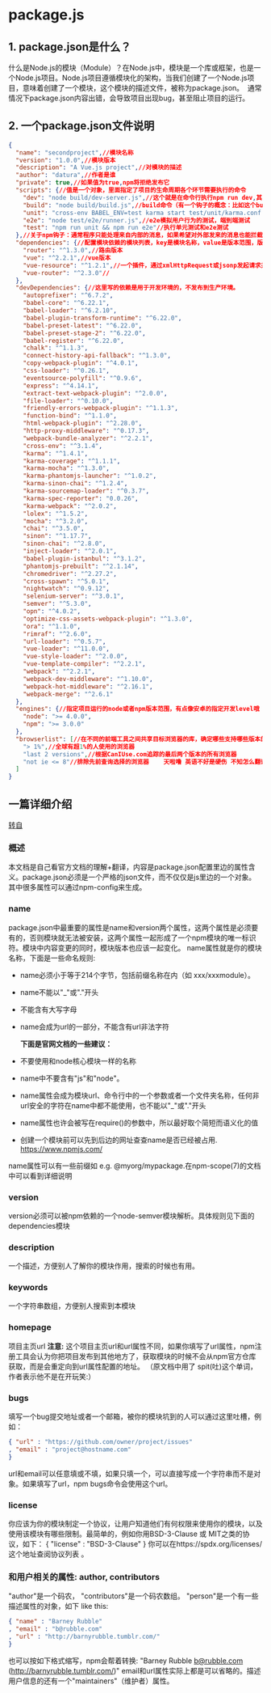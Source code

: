 # package.js

## 1. package.json是什么？

 什么是Node.js的模块（Module）？在Node.js中，模块是一个库或框架，也是一个Node.js项目。Node.js项目遵循模块化的架构，当我们创建了一个Node.js项目，意味着创建了一个模块，这个模块的描述文件，被称为package.json。
 通常情况下package.json内容出错，会导致项目出现bug，甚至阻止项目的运行。

## 2. 一个package.json文件说明

```json
{
  "name": "secondproject",//模块名称
  "version": "1.0.0",//模块版本
  "description": "A Vue.js project",//对模块的描述
  "author": "datura",//作者是谁
  "private": true,//如果值为true,npm将拒绝发布它
  "scripts": {//值是一个对象，里面指定了项目的生命周期各个环节需要执行的命令
    "dev": "node build/dev-server.js",//这个就是在命令行执行npm run dev,其实是运行dev-server.js文件
    "build": "node build/build.js",//build命令（有一个钩子的概念：比如这个build有prebuild和postbuild
    "unit": "cross-env BABEL_ENV=test karma start test/unit/karma.conf.js --single-run",//babel是一个编译器，可以把ES6编译成ES5.，这句先是设置编译环境为test环境下；karma是一个运行时，它产生一个web服务环境来运行项目代码，并执行测试。..
    "e2e": "node test/e2e/runner.js",//e2e模拟用户行为的测试，端到端测试
    "test": "npm run unit && npm run e2e"//执行单元测试和e2e测试
  },//关于npm钩子：通常程序只能处理来自内部的消息，如果希望对外部发来的消息也能拦截处理，就需要用到Hook技术。比如想在run build之前自动执行点任务,可以将其写在run prebuild标签里；postbuild在build之后自动执行
  "dependencies": {//配置模块依赖的模块列表，key是模块名称，value是版本范围，版本范围是一个字符，可被一个或多个空格分割。
    "router": "^1.3.0",//路由版本
    "vue": "^2.2.1",//vue版本
    "vue-resource": "^1.2.1",//一个插件，通过xmlHttpRequest或jsonp发起请求并处理响应。
    "vue-router": "^2.3.0"//
  },
  "devDependencies": {//这里写的依赖是用于开发环境的，不发布到生产环境。
    "autoprefixer": "^6.7.2",
    "babel-core": "^6.22.1",
    "babel-loader": "^6.2.10",
    "babel-plugin-transform-runtime": "^6.22.0",
    "babel-preset-latest": "^6.22.0",
    "babel-preset-stage-2": "^6.22.0",
    "babel-register": "^6.22.0",
    "chalk": "^1.1.3",
    "connect-history-api-fallback": "^1.3.0",
    "copy-webpack-plugin": "^4.0.1",
    "css-loader": "^0.26.1",
    "eventsource-polyfill": "^0.9.6",
    "express": "^4.14.1",
    "extract-text-webpack-plugin": "^2.0.0",
    "file-loader": "^0.10.0",
    "friendly-errors-webpack-plugin": "^1.1.3",
    "function-bind": "^1.1.0",
    "html-webpack-plugin": "^2.28.0",
    "http-proxy-middleware": "^0.17.3",
    "webpack-bundle-analyzer": "^2.2.1",
    "cross-env": "^3.1.4",
    "karma": "^1.4.1",
    "karma-coverage": "^1.1.1",
    "karma-mocha": "^1.3.0",
    "karma-phantomjs-launcher": "^1.0.2",
    "karma-sinon-chai": "^1.2.4",
    "karma-sourcemap-loader": "^0.3.7",
    "karma-spec-reporter": "0.0.26",
    "karma-webpack": "^2.0.2",
    "lolex": "^1.5.2",
    "mocha": "^3.2.0",
    "chai": "^3.5.0",
    "sinon": "^1.17.7",
    "sinon-chai": "^2.8.0",
    "inject-loader": "^2.0.1",
    "babel-plugin-istanbul": "^3.1.2",
    "phantomjs-prebuilt": "^2.1.14",
    "chromedriver": "^2.27.2",
    "cross-spawn": "^5.0.1",
    "nightwatch": "^0.9.12",
    "selenium-server": "^3.0.1",
    "semver": "^5.3.0",
    "opn": "^4.0.2",
    "optimize-css-assets-webpack-plugin": "^1.3.0",
    "ora": "^1.1.0",
    "rimraf": "^2.6.0",
    "url-loader": "^0.5.7",
    "vue-loader": "^11.0.0",
    "vue-style-loader": "^2.0.0",
    "vue-template-compiler": "^2.2.1",
    "webpack": "^2.2.1",
    "webpack-dev-middleware": "^1.10.0",
    "webpack-hot-middleware": "^2.16.1",
    "webpack-merge": "^2.6.1"
  },
  "engines": {//指定项目运行的node或者npm版本范围，有点像安卓的指定开发level哦
    "node": ">= 4.0.0",
    "npm": ">= 3.0.0"
  },
  "browserlist": [//在不同的前端工具之间共享目标浏览器的库，确定哪些支持哪些版本的浏览器
    "> 1%",//全球有超1%的人使用的浏览器
    "last 2 versions",//根据CanIUse.com追踪的最后两个版本的所有浏览器
    "not ie <= 8"//排除先前查询选择的浏览器    天啦噜 英语不好是硬伤 不知怎么翻译好理解
  ]
}
```

## 一篇详细介绍

[转自](https://www.cnblogs.com/tzyy/p/5193811.html#_h1_0)

### 概述

本文档是自己看官方文档的理解+翻译，内容是package.json配置里边的属性含义。package.json必须是一个严格的json文件，而不仅仅是js里边的一个对象。其中很多属性可以通过npm-config来生成。

### name

package.json中最重要的属性是name和version两个属性，这两个属性是必须要有的，否则模块就无法被安装，这两个属性一起形成了一个npm模块的唯一标识符。模块中内容变更的同时，模块版本也应该一起变化。
name属性就是你的模块名称，下面是一些命名规则:

- name必须小于等于214个字节，包括前缀名称在内（如 xxx/xxxmodule）。
- name不能以"_"或"."开头
- 不能含有大写字母
- name会成为url的一部分，不能含有url非法字符

    **下面是官网文档的一些建议：**

- 不要使用和node核心模块一样的名称
- name中不要含有"js"和"node"。
- name属性会成为模块url、命令行中的一个参数或者一个文件夹名称，任何非url安全的字符在name中都不能使用，也不能以"_"或"."开头
- name属性也许会被写在require()的参数中，所以最好取个简短而语义化的值
- 创建一个模块前可以先到后边的网址查查name是否已经被占用. https://www.npmjs.com/

name属性可以有一些前缀如 e.g. @myorg/mypackage.在npm-scope(7)的文档中可以看到详细说明

### version

version必须可以被npm依赖的一个node-semver模块解析。具体规则见下面的dependencies模块

### description

一个描述，方便别人了解你的模块作用，搜索的时候也有用。

### keywords

一个字符串数组，方便别人搜索到本模块

### homepage

项目主页url
**注意:**
这个项目主页url和url属性不同，如果你填写了url属性，npm注册工具会认为你把项目发布到其他地方了，获取模块的时候不会从npm官方仓库获取，而是会重定向到url属性配置的地址。
（原文档中用了 spit(吐)这个单词，作者表示他不是在开玩笑:）

### bugs

填写一个bug提交地址或者一个邮箱，被你的模块坑到的人可以通过这里吐槽，例如：

```json
{ "url" : "https://github.com/owner/project/issues"
, "email" : "project@hostname.com"
}
```

url和email可以任意填或不填，如果只填一个，可以直接写成一个字符串而不是对象。如果填写了url，npm bugs命令会使用这个url。

### license

你应该为你的模块制定一个协议，让用户知道他们有何权限来使用你的模块，以及使用该模块有哪些限制。最简单的，例如你用BSD-3-Clause 或 MIT之类的协议，如下：
{ "license" : "BSD-3-Clause" }
你可以在https://spdx.org/licenses/这个地址查阅协议列表 。

### 和用户相关的属性: author, contributors

"author"是一个码农， "contributors"是一个码农数组。 "person"是一个有一些描述属性的对象，如下 like this:

```json
{ "name" : "Barney Rubble"
, "email" : "b@rubble.com"
, "url" : "http://barnyrubble.tumblr.com/"
}
```

也可以按如下格式缩写，npm会帮着转换:
"Barney Rubble b@rubble.com (http://barnyrubble.tumblr.com/)"
email和url属性实际上都是可以省略的。描述用户信息的还有一个"maintainers"（维护者）属性。


